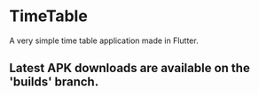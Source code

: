 # TimeTable 

A very simple time table application made in Flutter. 
  
  
## Latest APK downloads are available on the 'builds' branch.
